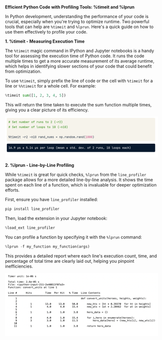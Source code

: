 **Efficient Python Code with Profiling Tools: %timeit and %lprun**

In Python development, understanding the performance of your code is crucial, especially when you're trying to optimize runtime. Two powerful tools that can help are `%timeit` and `%lprun`. Here's a quick guide on how to use them effectively to profile your code.

**1. %timeit - Measuring Execution Time**

The `%timeit` magic command in IPython and Jupyter notebooks is a handy tool for assessing the execution time of Python code. It runs the code multiple times to get a more accurate measurement of its average runtime, which helps in identifying slower sections of your code that could benefit from optimization.

To use `%timeit`, simply prefix the line of code or the cell with `%timeit` for a line or `%%timeit` for a whole cell. For example:
```python
%timeit sum([1, 2, 3, 4, 5])
```
This will return the time taken to execute the sum function multiple times, giving you a clear picture of its efficiency.

![img\CodeProfiling_img1.png](.\img\CodeProfiling_img2.png)
    
**2. %lprun - Line-by-Line Profiling**

While `%timeit` is great for quick checks, `%lprun` from the `line_profiler` package allows for a more detailed line-by-line analysis. It shows the time spent on each line of a function, which is invaluable for deeper optimization efforts.

First, ensure you have `line_profiler` installed:
```bash
pip install line_profiler
```
Then, load the extension in your Jupyter notebook:
```python
%load_ext line_profiler
```
You can profile a function by specifying it with the `%lprun` command:
```python
%lprun -f my_function my_function(args)
```
This provides a detailed report where each line's execution count, time, and percentage of total time are clearly laid out, helping you pinpoint inefficiencies.

![\img\CodeProfiling_img1](.\img\CodeProfiling_img1.png)